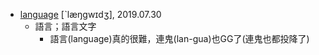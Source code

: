 - [language](https://tw.dictionary.search.yahoo.com/search?p=language) [ˋlæŋgwɪdʒ], 2019.07.30
  - 語言；語言文字
    - 語言(language)真的很難，連鬼(lan-gua)也GG了(連鬼也都投降了)
